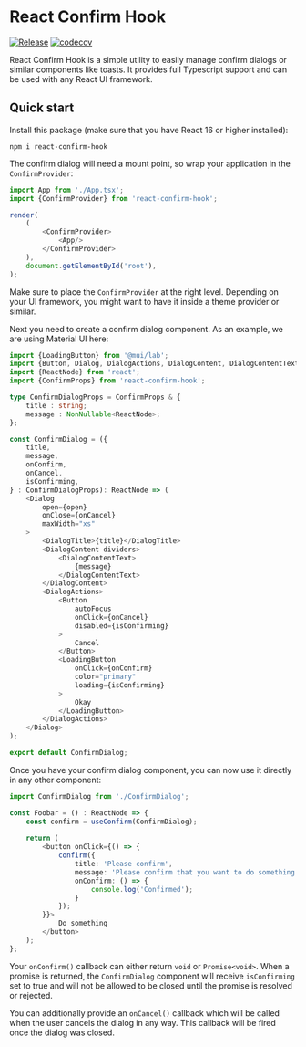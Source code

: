 # React Confirm Hook

[![Release](https://github.com/DASPRiD/react-confirm-hook/actions/workflows/release.yml/badge.svg)](https://github.com/DASPRiD/react-confirm-hook/actions/workflows/release.yml)
[![codecov](https://codecov.io/gh/DASPRiD/react-confirm-hook/branch/main/graph/badge.svg?token=8KAJCE8J88)](https://codecov.io/gh/DASPRiD/react-confirm-hook)

React Confirm Hook is a simple utility to easily manage confirm dialogs or similar components like toasts. It provides
full Typescript support and can be used with any React UI framework.

## Quick start

Install this package (make sure that you have React 16 or higher installed):

```shell
npm i react-confirm-hook
```

The confirm dialog will need a mount point, so wrap your application in the `ConfirmProvider`:

```typescript
import App from './App.tsx';
import {ConfirmProvider} from 'react-confirm-hook';

render(
    (
        <ConfirmProvider>
            <App/>
        </ConfirmProvider>
    ),
    document.getElementById('root'),
);
```

Make sure to place the `ConfirmProvider` at the right level. Depending on your UI framework, you might want to have it
inside a theme provider or similar.

Next you need to create a confirm dialog component. As an example, we are using Material UI here:

```typescript jsx
import {LoadingButton} from '@mui/lab';
import {Button, Dialog, DialogActions, DialogContent, DialogContentText, DialogTitle} from '@mui/material';
import {ReactNode} from 'react';
import {ConfirmProps} from 'react-confirm-hook';

type ConfirmDialogProps = ConfirmProps & {
    title : string;
    message : NonNullable<ReactNode>;
};

const ConfirmDialog = ({
    title,
    message,
    onConfirm,
    onCancel,
    isConfirming,
} : ConfirmDialogProps): ReactNode => (
    <Dialog
        open={open}
        onClose={onCancel}
        maxWidth="xs"
    >
        <DialogTitle>{title}</DialogTitle>
        <DialogContent dividers>
            <DialogContentText>
                {message}
            </DialogContentText>
        </DialogContent>
        <DialogActions>
            <Button
                autoFocus
                onClick={onCancel}
                disabled={isConfirming}
            >
                Cancel
            </Button>
            <LoadingButton
                onClick={onConfirm}
                color="primary"
                loading={isConfirming}
            >
                Okay
            </LoadingButton>
        </DialogActions>
    </Dialog>
);

export default ConfirmDialog;
```

Once you have your confirm dialog component, you can now use it directly in any other component:

```typescript jsx
import ConfirmDialog from './ConfirmDialog';

const Foobar = () : ReactNode => {
    const confirm = useConfirm(ConfirmDialog);
    
    return (
        <button onClick={() => {
            confirm({
                title: 'Please confirm',
                message: 'Please confirm that you want to do something',
                onConfirm: () => {
                    console.log('Confirmed');
                }
            });
        }}>
            Do something
        </button>
    );
};
```

Your `onConfirm()` callback can either return `void` or `Promise<void>`. When a promise is returned, the `ConfirmDialog`
component will receive `isConfirming` set to true and will not be allowed to be closed until the promise is resolved or
rejected.

You can additionally provide an `onCancel()` callback which will be called when the user cancels the dialog in any way.
This callback will be fired once the dialog was closed.
